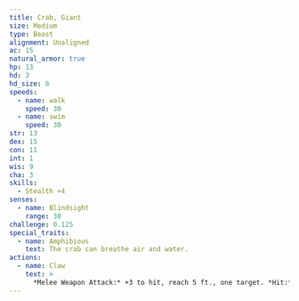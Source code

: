 ```yaml
---
title: Crab, Giant
size: Medium
type: Beast
alignment: Unaligned
ac: 15
natural_armor: true
hp: 13
hd: 3
hd_size: 8
speeds:
  - name: walk
    speed: 30
  - name: swim
    speed: 30
str: 13
dex: 15
con: 11
int: 1
wis: 9
cha: 3
skills:
  - Stealth +4
senses:
  - name: Blindsight
    range: 30
challenge: 0.125
special_traits:
  - name: Amphibious
    text: The crab can breathe air and water.
actions:
  - name: Claw
    text: >
      *Melee Weapon Attack:* +3 to hit, reach 5 ft., one target. *Hit:* 4 (1d6 + 1) bludgeoning damage, and the target is grappled (escape DC 11). The crab has two claws, each of which can grapple only one target.
---
```

